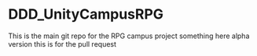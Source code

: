 # DDD_UnityCampusRPG
This is the main git repo for the RPG campus project something here alpha version this is for the pull request

